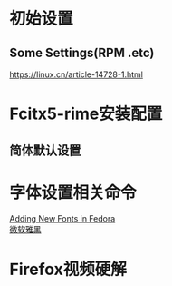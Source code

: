 # 初始设置

## Some Settings(RPM .etc)
https://linux.cn/article-14728-1.html

# Fcitx5-rime安装配置
## 简体默认设置

# 字体设置相关命令

[Adding New Fonts in Fedora](https://docs.fedoraproject.org/zh_Hans/quick-docs/fonts/)   
[微软雅黑](https://github.com/funnyfan/note/blob/master/fedoraFAQ.md)

# Firefox视频硬解


# 
